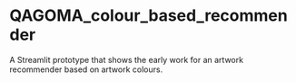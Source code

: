 # QAGOMA_colour_based_recommender
A Streamlit prototype that shows the early work for an artwork recommender based on artwork colours.
